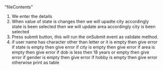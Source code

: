 "fileContents"

1. We enter the details
2. When value of state is changes
    then we will upadte city accordingly state is been selected
    then we will update area accordingly city is been selected
3. Press submit button, this will run the onSubmit event as validate method.
4. if user name has character other than letter or it is empty
    then give error
   if state is empty
    then give error
   if city is empty
    then give error
   if area is empty
    then give error
   if dob is less then 18 years or empty
    then give error
   if gender is empty
    then give error
   if hobby is empty
    then give error
   otherwise
    print as table
